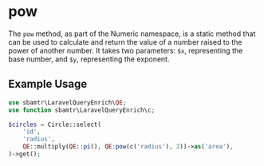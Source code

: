 # pow

The `pow` method, as part of the Numeric namespace, is a static method that can be used to calculate and return the
value of a number raised to the power of another number. It takes two parameters: `$x`, representing the base number,
and `$y`, representing the exponent.

## Example Usage

```php
use sbamtr\LaravelQueryEnrich\QE;
use function sbamtr\LaravelQueryEnrich\c;

$circles = Circle::select(
    'id',
    'radius',
    QE::multiply(QE::pi(), QE:pow(c('radius'), 2))->as('area'),
)->get();
```